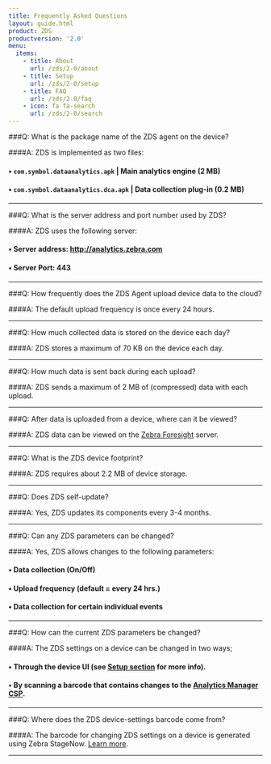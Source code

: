 ```yaml
---
title: Frequently Asked Questions
layout: guide.html
product: ZDS
productversion: '2.0'
menu:
  items:
    - title: About
      url: /zds/2-0/about
    - title: Setup
      url: /zds/2-0/setup
    - title: FAQ
      url: /zds/2-0/faq
    - icon: fa fa-search
      url: /zds/2-0/search
---
```


###Q: What is the package name of the ZDS agent on the device?

####A: ZDS is implemented as two files:
#### • `com.symbol.dataanalytics.apk` | Main analytics engine (2 MB)
#### • `com.symbol.dataanalytics.dca.apk` | Data collection plug-in (0.2 MB)

-----

###Q: What is the server address and port number used by ZDS?

####A: ZDS uses the following server:

#### • Server address: http://analytics.zebra.com
#### • Server Port: 443

-----

###Q: How frequently does the ZDS Agent upload device data to the cloud?

####A: The default upload frequency is once every 24 hours.

-----

###Q: How much collected data is stored on the device each day?

####A: ZDS stores a maximum of 70 KB on the device each day.

-----

###Q: How much data is sent back during each upload?

####A: ZDS sends a maximum of 2 MB of (compressed) data with each upload.

-----

###Q: After data is uploaded from a device, where can it be viewed? 

####A: ZDS data can be viewed on the [Zebra Foresight](https://www.zebra.com/us/en/services/visibilityiq/foresight.html) server.  

-----

###Q: What is the ZDS device footprint?

####A: ZDS requires about 2.2 MB of device storage.

-----

###Q: Does ZDS self-update?

####A: Yes, ZDS updates its components every 3-4 months.

-----

###Q: Can any ZDS parameters can be changed? 

####A: Yes, ZDS allows changes to the following parameters: 

#### • Data collection (On/Off)
#### • Upload frequency (default = every 24 hrs.)
#### • Data collection for certain individual events

-----

###Q: How can the current ZDS parameters be changed? 

####A: The ZDS settings on a device can be changed in two ways; 
#### • Through the device UI (see [Setup section](../setup) for more info). 
#### • By scanning a barcode that contains changes to the [Analytics Manager CSP](/mx/analyticsmgr). 

-----

###Q: Where does the ZDS device-settings barcode come from? 

####A: The barcode for changing ZDS settings on a device is generated using Zebra StageNow. [Learn more](/stagenow). 

-----


